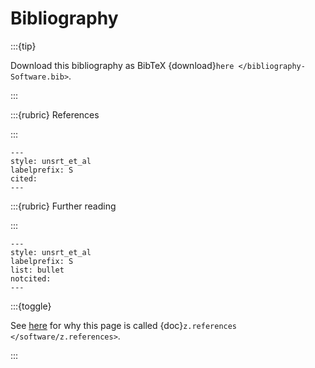<!--- cspell:ignore labelprefix -->

# Bibliography

:::{tip}

Download this bibliography as BibTeX
{download}`here </bibliography-Software.bib>`.

:::

:::{rubric} References

:::

```{bibliography} /bibliography-Software.bib
---
style: unsrt_et_al
labelprefix: S
cited:
---
```

:::{rubric} Further reading

:::

```{bibliography} /bibliography-Software.bib
---
style: unsrt_et_al
labelprefix: S
list: bullet
notcited:
---
```

:::{toggle}

See
[here](https://sphinxcontrib-bibtex.readthedocs.io/en/latest/usage.html#unresolved-citations-across-documents)
for why this page is called {doc}`z.references </software/z.references>`.

:::
